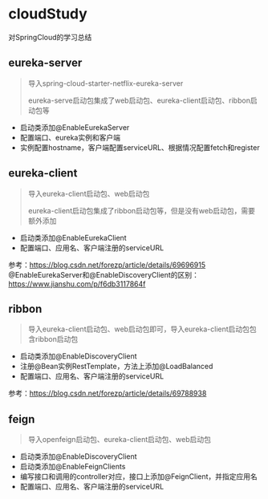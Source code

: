 # cloudStudy
对SpringCloud的学习总结

## eureka-server
> 导入spring-cloud-starter-netflix-eureka-server
>
> eureka-serve启动包集成了web启动包、eureka-client启动包、ribbon启动包等

* 启动类添加@EnableEurekaServer
* 配置端口、eureka实例和客户端
* 实例配置hostname，客户端配置serviceURL、根据情况配置fetch和register


## eureka-client
> 导入eureka-client启动包、web启动包
>
> eureka-client启动包集成了ribbon启动包等，但是没有web启动包，需要额外添加

* 启动类添加@EnableEurekaClient
* 配置端口、应用名、客户端注册的serviceURL

参考：https://blog.csdn.net/forezp/article/details/69696915  
@EnableEurekaServer和@EnableDiscoveryClient的区别：
https://www.jianshu.com/p/f6db3117864f

## ribbon
> 导入eureka-client启动包、web启动包即可，导入eureka-client启动包包含ribbon启动包

* 启动类添加@EnableDiscoveryClient
* 注册@Bean实例RestTemplate，方法上添加@LoadBalanced
* 配置端口、应用名、客户端注册的serviceURL

参考：https://blog.csdn.net/forezp/article/details/69788938

## feign
> 导入openfeign启动包、eureka-client启动包、web启动包

* 启动类添加@EnableDiscoveryClient
* 启动类添加@EnableFeignClients
* 编写接口和调用的controller对应，接口上添加@FeignClient，并指定应用名
* 配置端口、应用名、客户端注册的serviceURL